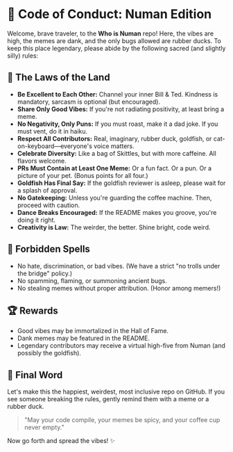 # 🌈 Code of Conduct: Numan Edition

Welcome, brave traveler, to the **Who is Numan** repo! Here, the vibes are high, the memes are dank, and the only bugs allowed are rubber ducks. To keep this place legendary, please abide by the following sacred (and slightly silly) rules:

## 🦄 The Laws of the Land
- **Be Excellent to Each Other:** Channel your inner Bill & Ted. Kindness is mandatory, sarcasm is optional (but encouraged).
- **Share Only Good Vibes:** If you're not radiating positivity, at least bring a meme.
- **No Negativity, Only Puns:** If you must roast, make it a dad joke. If you must vent, do it in haiku.
- **Respect All Contributors:** Real, imaginary, rubber duck, goldfish, or cat-on-keyboard—everyone's voice matters.
- **Celebrate Diversity:** Like a bag of Skittles, but with more caffeine. All flavors welcome.
- **PRs Must Contain at Least One Meme:** Or a fun fact. Or a pun. Or a picture of your pet. (Bonus points for all four.)
- **Goldfish Has Final Say:** If the goldfish reviewer is asleep, please wait for a splash of approval.
- **No Gatekeeping:** Unless you're guarding the coffee machine. Then, proceed with caution.
- **Dance Breaks Encouraged:** If the README makes you groove, you're doing it right.
- **Creativity is Law:** The weirder, the better. Shine bright, code weird.

## 🚨 Forbidden Spells
- No hate, discrimination, or bad vibes. (We have a strict "no trolls under the bridge" policy.)
- No spamming, flaming, or summoning ancient bugs.
- No stealing memes without proper attribution. (Honor among memers!)

## 🏆 Rewards
- Good vibes may be immortalized in the Hall of Fame.
- Dank memes may be featured in the README.
- Legendary contributors may receive a virtual high-five from Numan (and possibly the goldfish).

## 📝 Final Word
Let's make this the happiest, weirdest, most inclusive repo on GitHub. If you see someone breaking the rules, gently remind them with a meme or a rubber duck.

> "May your code compile, your memes be spicy, and your coffee cup never empty."

Now go forth and spread the vibes! ✨ 
